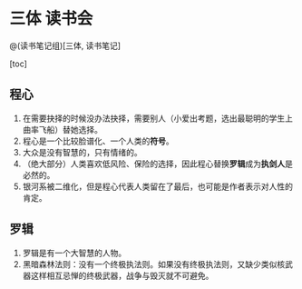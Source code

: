 # 三体 读书会
@(读书笔记组)[三体, 读书笔记]

[toc]



## 程心

1. 在需要抉择的时候没办法抉择，需要别人（小爱出考题，选出最聪明的学生上曲率飞船）替她选择。
2. 程心是一个比较脸谱化、一个人类的**符号**。
3. 大众是没有智慧的，只有情绪的。
4. （绝大部分）人类喜欢低风险、保险的选择，因此程心替换**罗辑**成为**执剑人**是必然的。
5. 银河系被二维化，但是程心代表人类留在了最后，也可能是作者表示对人性的肯定。



## 罗辑

1.  罗辑是有一个大智慧的人物。
2. 黑暗森林法则：没有一个终极执法则。如果没有终极执法则，又缺少类似核武器这样相互忌惮的终极武器，战争与毁灭就不可避免。